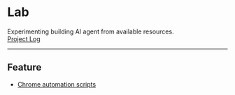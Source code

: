 # Lab

Experimenting building AI agent from available resources.  
[Project Log](docs/index.md)

---


## Feature

- [Chrome automation scripts](docs/chrome.md)
